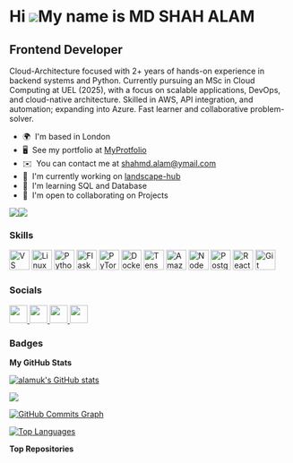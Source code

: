 Hi ![](https://user-images.githubusercontent.com/18350557/176309783-0785949b-9127-417c-8b55-ab5a4333674e.gif)My name is MD SHAH ALAM
====================================================================================================================================

Frontend Developer
------------------

Cloud-Architecture focused with 2+ years of hands-on experience in backend systems and Python. Currently pursuing an MSc in Cloud Computing at UEL (2025), with a focus on scalable applications, DevOps, and cloud-native architecture. Skilled in AWS, API integration, and automation; expanding into Azure. Fast learner and collaborative problem-solver.

* 🌍  I'm based in London
* 🖥️  See my portfolio at [MyProtfolio](http://ms-alam.co.uk)
* ✉️  You can contact me at [shahmd.alam@ymail.com](mailto:shahmd.alam@ymail.com)
* 🚀  I'm currently working on [landscape-hub](http://github.com/Landscape-Hub/landscape-hub)
* 🧠  I'm learning SQL and Database
* 🤝  I'm open to collaborating on Projects

<a href="https://www.github.com/alamuk" target="_blank" rel="noreferrer"><img
src="https://img.shields.io/github/followers/alamuk?logo=github&style=for-the-badge&color=0891b2&labelColor=1c1917" /></a><a href="https://www.x.com/@MSAlamNet" target="_blank" rel="noreferrer"><img
src="https://img.shields.io/twitter/follow/@MSAlamNet?logo=twitter&style=for-the-badge&color=0891b2&labelColor=1c1917"
/></a>

### Skills
<p align="left">
   <a href="https://code.visualstudio.com/" target="_blank" rel="noreferrer"
        ><img
            src="https://raw.githubusercontent.com/danielcranney/readme-generator/main/public/icons/skills/visualstudiocode.svg"
            width="36"
            height="36"
            alt="VS Code" /></a>
   <a href="https://www.linux.org" target="_blank" rel="noreferrer"
        ><img
            src="https://raw.githubusercontent.com/danielcranney/readme-generator/main/public/icons/skills/linux-colored.svg"
            width="36"
            height="36"
            alt="Linux" /></a>
  <a href="https://www.python.org/" target="_blank" rel="noreferrer"
    ><img
        src="https://raw.githubusercontent.com/danielcranney/readme-generator/main/public/icons/skills/python-colored.svg"
        width="36"
        height="36"
        alt="Python"/></a>
   <a href="https://flask.palletsprojects.com/en/2.0.x/"
        target="_blank"
        rel="noreferrer"
        ><img
            src="https://raw.githubusercontent.com/danielcranney/readme-generator/main/public/icons/skills/flask-colored.svg"
            width="36"
            height="36"
            alt="Flask" /></a>
   <a href="https://pytorch.org/" target="_blank" rel="noreferrer"
        ><img
            src="https://raw.githubusercontent.com/danielcranney/readme-generator/main/public/icons/skills/pytorch-colored.svg"
            width="36"
            height="36"
            alt="PyTorch" /></a>
   <a href="https://www.docker.com/" target="_blank" rel="noreferrer"
        ><img
            src="https://raw.githubusercontent.com/danielcranney/readme-generator/main/public/icons/skills/docker-colored.svg"
            width="36"
            height="36"
            alt="Docker" /></a>
   <a href="https://www.tensorflow.org/" target="_blank" rel="noreferrer"><img
            src="https://raw.githubusercontent.com/danielcranney/readme-generator/main/public/icons/skills/tensorflow-colored.svg"
            width="36"
            height="36"
            alt="TensorFlow"/></a>
   <a href="https://aws.amazon.com" target="_blank" rel="noreferrer"
        ><img
            src="https://raw.githubusercontent.com/danielcranney/readme-generator/main/public/icons/skills/aws-colored.svg"
            width="36"
            height="36"
            alt="Amazon Web Services" /></a>
   <a href="https://nodejs.org/en/" target="_blank" rel="noreferrer"
        ><img
            src="https://raw.githubusercontent.com/danielcranney/readme-generator/main/public/icons/skills/nodejs-colored.svg"
            width="36"
            height="36"
            alt="NodeJS" /></a>
   <a href="https://www.postgresql.org/" target="_blank" rel="noreferrer"
        ><img
            src="https://raw.githubusercontent.com/danielcranney/readme-generator/main/public/icons/skills/postgresql-colored.svg"
            width="36"
            height="36"
            alt="PostgreSQL" /></a>
<a href="https://reactjs.org/" target="_blank" rel="noreferrer"
        ><img
            src="https://raw.githubusercontent.com/danielcranney/readme-generator/main/public/icons/skills/react-colored.svg"
            width="36"
            height="36"
            alt="React" /></a>
<a href="https://git-scm.com/" target="_blank" rel="noreferrer"
    ><img
        src="https://raw.githubusercontent.com/danielcranney/readme-generator/main/public/icons/skills/git-colored.svg"
        width="36"
        height="36"
        alt="Git"/></a>
</p>




### Socials

<p align="left">
    <a href="https://www.github.com/alamuk" target="_blank" rel="noreferrer">
        <picture>
            <source
                media="(prefers-color-scheme: dark)"
                srcset="
                    https://raw.githubusercontent.com/danielcranney/readme-generator/main/public/icons/socials/github-dark.svg"/>
            <source
                media="(prefers-color-scheme: light)"
                srcset="
                    https://raw.githubusercontent.com/danielcranney/readme-generator/main/public/icons/socials/github.svg"/>
            <img
                src="https://raw.githubusercontent.com/danielcranney/readme-generator/main/public/icons/socials/github.svg"
                width="32"
                height="32"
            />
        </picture>
    </a>
    <a href="https://www.linkedin.com/in/ms-alam" target="_blank" rel="noreferrer">
        <picture>
            <source
                media="(prefers-color-scheme: dark)"
                srcset="
                    https://raw.githubusercontent.com/danielcranney/readme-generator/main/public/icons/socials/linkedin-dark.svg
                "
            />
            <source
                media="(prefers-color-scheme: light)"
                srcset="
                    https://raw.githubusercontent.com/danielcranney/readme-generator/main/public/icons/socials/linkedin.svg
                "
            />
            <img
                src="https://raw.githubusercontent.com/danielcranney/readme-generator/main/public/icons/socials/linkedin.svg"
                width="32"
                height="32"
            />
        </picture>
    </a>
    <a href="https://www.x.com/@MSAlamNet" target="_blank" rel="noreferrer">
        <picture>
            <source
                media="(prefers-color-scheme: dark)"
                srcset="
                    https://raw.githubusercontent.com/danielcranney/readme-generator/main/public/icons/socials/twitter-dark.svg
                "
            />
            <source
                media="(prefers-color-scheme: light)"
                srcset="
                    https://raw.githubusercontent.com/danielcranney/readme-generator/main/public/icons/socials/twitter.svg
                "
            />
            <img
                src="https://raw.githubusercontent.com/danielcranney/readme-generator/main/public/icons/socials/twitter.svg"
                width="32"
                height="32"
            />
        </picture>
    </a>
    <a href="https://www.youtube.com/@MSAlamNet" target="_blank" rel="noreferrer">
        <picture>
            <source
                media="(prefers-color-scheme: dark)"
                srcset="
                    https://raw.githubusercontent.com/danielcranney/readme-generator/main/public/icons/socials/youtube-dark.svg
                "
            />
            <source
                media="(prefers-color-scheme: light)"
                srcset="
                    https://raw.githubusercontent.com/danielcranney/readme-generator/main/public/icons/socials/youtube.svg
                "
            />
            <img
                src="https://raw.githubusercontent.com/danielcranney/readme-generator/main/public/icons/socials/youtube.svg"
                width="32"
                height="32"
            />
        </picture>
    </a>
</p>


### Badges

<b>My GitHub Stats</b>

<a href="http://www.github.com/alamuk"><img src="https://github-readme-stats.vercel.app/api?username=alamuk&show_icons=true&hide=&count_private=true&title_color=0891b2&text_color=ffffff&icon_color=0891b2&bg_color=1c1917&hide_border=true&show_icons=true" alt="alamuk's GitHub stats" /></a>

<a href="http://www.github.com/alamuk"><img src="https://github-readme-streak-stats.herokuapp.com/?user=alamuk&stroke=ffffff&background=1c1917&ring=0891b2&fire=0891b2&currStreakNum=ffffff&currStreakLabel=0891b2&sideNums=ffffff&sideLabels=ffffff&dates=ffffff&hide_border=true" /></a>

<a href="http://www.github.com/alamuk"><img src="https://github-readme-activity-graph.cyclic.app/graph?username=alamuk&bg_color=1c1917&color=ffffff&line=0891b2&point=ffffff&area_color=1c1917&area=true&hide_border=true&custom_title=GitHub%20Commits%20Graph" alt="GitHub Commits Graph" /></a>

<a href="https://github.com/alamuk" align="left"><img src="https://github-readme-stats.vercel.app/api/top-langs/?username=alamuk&langs_count=10&title_color=0891b2&text_color=ffffff&icon_color=0891b2&bg_color=1c1917&hide_border=true&locale=en&custom_title=Top%20%Languages" alt="Top Languages" /></a>

<b>Top Repositories</b>

<div width="100%" align="center"></div><br /><br /><br /><br /><br /><br /><br />
